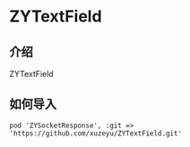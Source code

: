 # ZYTextField

## 介绍
ZYTextField

## 如何导入
```
pod 'ZYSocketResponse', :git => 'https://github.com/xuzeyu/ZYTextField.git'
```
